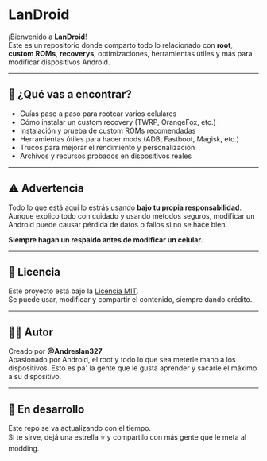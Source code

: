 # LanDroid

¡Bienvenido a **LanDroid**!  
Este es un repositorio donde comparto todo lo relacionado con **root**, **custom ROMs**, **recoverys**, optimizaciones, herramientas útiles y más para modificar dispositivos Android.

---

## 📱 ¿Qué vas a encontrar?

- Guías paso a paso para rootear varios celulares
- Cómo instalar un custom recovery (TWRP, OrangeFox, etc.)
- Instalación y prueba de custom ROMs recomendadas
- Herramientas útiles para hacer mods (ADB, Fastboot, Magisk, etc.)
- Trucos para mejorar el rendimiento y personalización
- Archivos y recursos probados en dispositivos reales

---

## ⚠️ Advertencia

Todo lo que está aquí lo estrás usando **bajo tu propia responsabilidad**.  
Aunque explico todo con cuidado y usando métodos seguros, modificar un Android puede causar pérdida de datos o fallos si no se hace bien.

**Siempre hagan un respaldo antes de modificar un celular.**

---

## 📜 Licencia

Este proyecto está bajo la [Licencia MIT](https://github.com/Andreslan327/LanDroid/blob/main/LICENCIA).  
Se puede usar, modificar y compartir el contenido, siempre dando crédito.

---

## 🙋‍♂️ Autor

Creado por **@Andreslan327**  
Apasionado por Android, el root y todo lo que sea meterle mano a los dispositivos. Esto es pa' la gente que le gusta aprender y sacarle el máximo a su dispositivo.

---

## 🚧 En desarrollo

Este repo se va actualizando con el tiempo.  
Si te sirve, dejá una estrella ⭐ y compartilo con más gente que le meta al modding.
